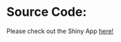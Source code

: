 # Source Code:

Please check out the Shiny App [here!](https://fpiao1.shinyapps.io/DCRealEstateAnalysis/)
